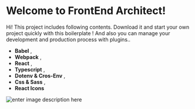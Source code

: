 # Welcome to FrontEnd Architect!

Hi! This project includes following contents. Download it and start your own project quickly with this boilerplate ! And also you can manage your development and production process with plugins..
  - **Babel** , 
  - **Webpack**  ,  
  - **React** ,
  - **Typescript** ,
  - **Dotenv & Cros-Env** ,
  - **Css & Sass** ,
  - **React Icons**
 
  
  ![enter image description here](https://hizliresim.com/cx03ub)
 
